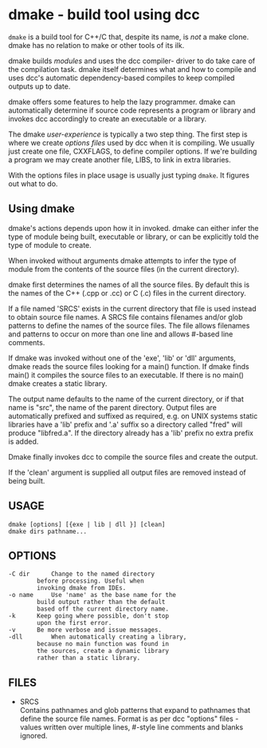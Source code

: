 # dmake - build tool using dcc

`dmake` is a build tool for C++/C that, despite its
name, is *not* a make clone. dmake has no relation
to make or other tools of its ilk.

dmake builds _modules_ and uses the dcc compiler-
driver to do take care of the compilation task.
dmake itself determines what and how to compile
and uses dcc's automatic dependency-based compiles
to keep compiled outputs up to date.

dmake offers some features to help the lazy
programmer.  dmake can automatically determine
if source code represents a program or library
and invokes dcc accordingly to create an
executable or a library.

The dmake _user-experience_ is typically a two step
thing. The first step is where we create _options files_
used by dcc when it is compiling. We usually just
create one file, CXXFLAGS, to define compiler options.
If we're building a program we may create another file,
LIBS, to link in extra libraries.

With the options files in place usage is usually
just typing `dmake`. It figures out what to do.

## Using dmake

dmake's actions depends upon how it in invoked. dmake
can either infer the type of module being built, executable
or library, or can be explicitly told the type of
module to create.

When invoked without arguments dmake attempts to infer
the type of module from the contents of the source files
(in the current directory).

dmake first determines the names of all the source files. By
default this is the names of the C++ (.cpp or .cc) or C (.c)
files in the current directory.

If a file named 'SRCS' exists in the current directory that
file is used instead to obtain source file names. A SRCS file
contains filenames and/or glob patterns to define the names of
the source files. The file allows filenames and patterns to
occur on more than one line and allows #-based line comments.

If dmake was invoked without one of the 'exe', 'lib' or 'dll'
arguments, dmake reads the source files looking for a main()
function. If dmake finds main() it compiles the source files
to an executable. If there is no main() dmake creates a static
library.

The output name defaults to the name of the current directory,
or if that name is "src", the name of the parent directory.
Output files are automatically prefixed and suffixed as
required, e.g. on UNIX systems static libraries have a 'lib'
prefix and '.a' suffix so a directory called "fred" will
produce "libfred.a". If the directory already has a 'lib'
prefix no extra prefix is added.

Dmake finally invokes dcc to compile the source files and
create the output.

If the 'clean' argument is supplied all output files are
removed instead of being built.

## USAGE
	dmake [options] [{exe | lib | dll }] [clean]
	dmake dirs pathname...

## OPTIONS
	-C dir		Change to the named directory
			before processing. Useful when
			invoking dmake from IDEs.
	-o name		Use 'name' as the base name for the
			build output rather than the default
			based off the current directory name.
	-k		Keep going where possible, don't stop
			upon the first error.
	-v		Be more verbose and issue messages.
	-dll		When automatically creating a library,
			because no main function was found in
			the sources, create a dynamic library
			rather than a static library.

## FILES

- SRCS  
	Contains pathnames and glob patterns that
	expand to pathnames that define the source
	file names. Format is as per dcc "options"
	files - values written over multiple lines,
	#-style line comments and blanks ignored.
